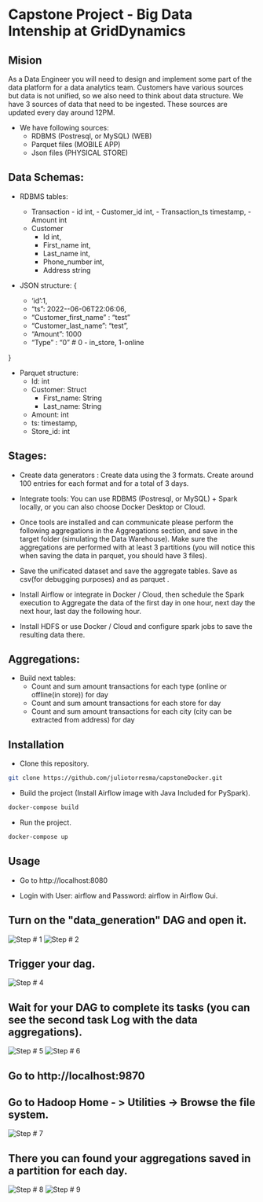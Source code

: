 # Capstone Project - Big Data Intenship at GridDynamics

## Mision

As a Data Engineer you will need to design and implement some part of the data platform for a data analytics team. Customers have various sources but data is not unified, so we also need to think about data structure. 
We have 3 sources of data that need to be ingested. These sources are updated every day around 12PM.

* We have following sources:
  - RDBMS (Postresql, or MySQL) (WEB) 
  - Parquet files (MOBILE APP) 
  - Json files (PHYSICAL STORE) 

## Data Schemas:

* RDBMS tables:
  - Transaction
	    - id int,
	    - Customer_id int,
	    - Transaction_ts timestamp,
	    - Amount int
  - Customer
	  - Id int,
	  - First_name int,
	  - Last_name int,
	  - Phone_number int,
	  - Address string

* JSON structure:
{
  - ‘id’:1,
  - “ts”: 2022--06-06T22:06:06, 
  - “Customer_first_name” : “test”
  - “Customer_last_name”: “test”,
  - “Amount”: 1000
  - “Type” : “0” # 0 - in_store, 1-online	

}

* Parquet structure:
  - Id: int
  - Customer: Struct
    - First_name: String
    - Last_name: String
  - Amount: int
  - ts: timestamp,
  - Store_id: int


## Stages:
* Create data generators : Create data using the 3 formats. Create around 100 entries for each format and for a total of 3 days. 
* Integrate tools: You can use RDBMS (Postresql, or MySQL) + Spark locally, or you can also choose Docker Desktop or Cloud. 

* Once tools are installed and can communicate please perform the following aggregations in the Aggregations section, and save in the target folder (simulating the Data Warehouse). Make sure the aggregations are performed with at least 3 partitions (you will notice this when saving the data in parquet, you should have 3 files).

* Save the unificated dataset and save the aggregate tables. Save as csv(for debugging purposes) and as parquet . 

* Install Airflow or integrate in Docker / Cloud, then schedule the Spark execution to Aggregate the data of the first day in one hour, next day the next hour, last day the following hour. 

* Install HDFS or use Docker / Cloud and configure spark jobs to save the resulting data there. 

## Aggregations:

* Build next tables:
  - Count and sum amount transactions for each type (online or offline(in store)) for day
  - Count and sum amount transactions for each store for day
  - Count and sum amount transactions for each city (city can be extracted from address) for day


## Installation

* Clone this repository.

```bash
git clone https://github.com/juliotorresma/capstoneDocker.git
```

* Build the project (Install Airflow image with Java Included for PySpark).

```bash
docker-compose build
```

* Run the project.

```bash
docker-compose up
```

## Usage

* Go to http://localhost:8080

* Login with User: airflow and Password: airflow in Airflow Gui.

## Turn on the "data_generation" DAG and open it.
![Step # 1](https://github.com/juliotorresma/capstoneDocker/blob/main/img/1.png?raw=true)
![Step # 2](https://github.com/juliotorresma/capstoneDocker/blob/main/img/2.png?raw=true)

## Trigger your dag.
![Step # 4](https://github.com/juliotorresma/capstoneDocker/blob/main/img/4.png?raw=true)

## Wait for your DAG to complete its tasks (you can see the second task Log with the data aggregations).
![Step # 5](https://github.com/juliotorresma/capstoneDocker/blob/main/img/5.png?raw=true)
![Step # 6](https://github.com/juliotorresma/capstoneDocker/blob/main/img/6.png?raw=true)

## Go to http://localhost:9870

## Go to Hadoop Home - > Utilities -> Browse the file system.
![Step # 7](https://github.com/juliotorresma/capstoneDocker/blob/main/img/7.png?raw=true)

## There you can found your aggregations saved in a partition for each day.
![Step # 8](https://github.com/juliotorresma/capstoneDocker/blob/main/img/8.png?raw=true)
![Step # 9](https://github.com/juliotorresma/capstoneDocker/blob/main/img/9.png?raw=true)

